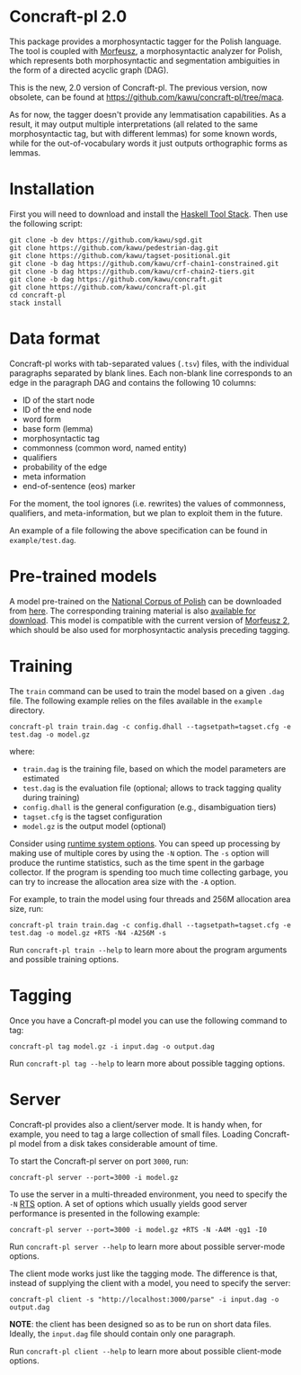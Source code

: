 Concraft-pl 2.0
===============

This package provides a morphosyntactic tagger for the Polish language. The tool
is coupled with [Morfeusz][morfeusz], a morphosyntactic analyzer for Polish,
which represents both morphosyntactic and segmentation ambiguities in the form
of a directed acyclic graph (DAG).

This is the new, 2.0 version of Concraft-pl. The previous version, now obsolete,
can be found at https://github.com/kawu/concraft-pl/tree/maca.

As for now, the tagger doesn't provide any lemmatisation capabilities. As a
result, it may output multiple interpretations (all related to the same
morphosyntactic tag, but with different lemmas) for some known words, while for
the out-of-vocabulary words it just outputs orthographic forms as lemmas.

<!--
See the [homepage][homepage] if you wish to download a pre-trained
model for the Polish language.
-->


Installation
============

First you will need to download and install the [Haskell Tool Stack][stack].
Then use the following script:

    git clone -b dev https://github.com/kawu/sgd.git
    git clone https://github.com/kawu/pedestrian-dag.git
    git clone https://github.com/kawu/tagset-positional.git
    git clone -b dag https://github.com/kawu/crf-chain1-constrained.git
    git clone -b dag https://github.com/kawu/crf-chain2-tiers.git
    git clone -b dag https://github.com/kawu/concraft.git
    git clone https://github.com/kawu/concraft-pl.git
    cd concraft-pl
    stack install
    

Data format
==============

Concraft-pl works with tab-separated values (`.tsv`) files, with the individual
paragraphs separated by blank lines. Each non-blank line corresponds to an edge
in the paragraph DAG and contains the following 10 columns:

  * ID of the start node
  * ID of the end node
  * word form
  * base form (lemma)
  * morphosyntactic tag
  * commonness (common word, named entity)
  * qualifiers
  * probability of the edge
  * meta information
  * end-of-sentence (eos) marker

For the moment, the tool ignores (i.e. rewrites) the values of commonness,
qualifiers, and meta-information, but we plan to exploit them in the future.

An example of a file following the above specification can be found in
`example/test.dag`.


Pre-trained models
==================

A model pre-trained on the [National Corpus of Polish][nkjp] can be downloaded
from [here][ncp-pre-model]. The corresponding training material is also
[available for download][ncp-pre-train]. This model is compatible with the
current version of [Morfeusz 2][morfeusz], which should be also used for
morphosyntactic analysis preceding tagging.


Training
==========

The `train` command can be used to train the model based on a given `.dag` file.
The following example relies on the files available in the `example` directory.

    concraft-pl train train.dag -c config.dhall --tagsetpath=tagset.cfg -e test.dag -o model.gz
    
where:

  * `train.dag` is the training file, based on which the model parameters are estimated
  * `test.dag` is the evaluation file (optional; allows to track tagging quality during training)
  * `config.dhall` is the general configuration (e.g., disambiguation tiers)
  * `tagset.cfg` is the tagset configuration
  * `model.gz` is the output model (optional)

Consider using [runtime system options][ghc-rts].  You can speed up processing
by making use of multiple cores by using the `-N` option.  The `-s` option will
produce the runtime statistics, such as the time spent in the garbage collector.
If the program is spending too much time collecting garbage, you can try to
increase the allocation area size with the `-A` option.
<!--If you have a big dataset and it doesn't fit in the computer memory, use the
`--disk` flag.-->
For example, to train the model using four threads and 256M allocation area
size, run:


    concraft-pl train train.dag -c config.dhall --tagsetpath=tagset.cfg -e test.dag -o model.gz +RTS -N4 -A256M -s

Run `concraft-pl train --help` to learn more about the program arguments and
possible training options.

<!--
Finally, you may consider pruning the resultant model in order to reduce its size.
Features with values close to 0 (in log-domain) have little effect on the modeled
probability and, therefore, it should be safe to discard them.

    concraft-pl prune -t 0.05 input-model.gz pruned-model.gz
-->


Tagging
=======

Once you have a Concraft-pl model you can use the following command to tag:

    concraft-pl tag model.gz -i input.dag -o output.dag

<!--
With the `--marginals` option enabled, Concraft-pl will output marginal probabilities
corresponding to individual tags (determined on the basis of the disambiguation model)
instead of `disamb` markers.
-->

Run `concraft-pl tag --help` to learn more about possible tagging options.


Server
======

Concraft-pl provides also a client/server mode.  It is handy when, for example,
you need to tag a large collection of small files.  Loading Concraft-pl model
from a disk takes considerable amount of time.

To start the Concraft-pl server on port `3000`, run:

    concraft-pl server --port=3000 -i model.gz

To use the server in a multi-threaded environment, you need to specify the
`-N` [RTS][ghc-rts] option.  A set of options which usually yields good
server performance is presented in the following example:

    concraft-pl server --port=3000 -i model.gz +RTS -N -A4M -qg1 -I0

Run `concraft-pl server --help` to learn more about possible server-mode options.

The client mode works just like the tagging mode. The difference is that,
instead of supplying the client with a model, you need to specify the server:

    concraft-pl client -s "http://localhost:3000/parse" -i input.dag -o output.dag
    
**NOTE**: the client has been designed so as to be run on short data files.
Ideally, the `input.dag` file should contain only one paragraph.

Run `concraft-pl client --help` to learn more about possible client-mode options.


<!--
Tagging analysed data
=====================

In some situations you might want to feed Concraft-pl with a previously
analysed data.  Perhaps your Maca instance is installed on a different
machine, or maybe you want to use Concraft-pl with a custom
preprocessing pipeline.

If you want to use a preprocessing pipeline significantly different from
the standard one (Maca), you should first train your own Concraft model.
To train the model on analysed data use the `--noana` training flag.

Use the same `--noana` flag when you want to tag analysed data.
Input format should be the same as the output format.
This option is currently not supported in the client/server mode.

*Remember to use the same preprocessing pipeline (segmentation + analysis) for both
training and disambiguation.  Inconsistencies between training material and input
data may severely harm the quality of disambiguation.*
-->


[stack]: http://docs.haskellstack.org "Haskell Tool Stack"
[homepage]: http://zil.ipipan.waw.pl/Concraft "Homepage"
[concraft]: https://github.com/kawu/concraft "Concraft"
[hackage-repo]: http://hackage.haskell.org/package/concraft-pl "Concraft-pl Hackage repository"
[maca]: http://nlp.pwr.wroc.pl/redmine/projects/libpltagger/wiki "Maca"
[maca-install]: http://nlp.pwr.wroc.pl/redmine/projects/libpltagger/wiki#Download-and-install-MACA "Maca installation guide"
[corpus2]: http://nlp.pwr.wroc.pl/redmine/projects/corpus2/wiki "Corpus2"
[ghc]: http://www.haskell.org/ghc "Glasgow Haskell Compiler"
[ghc-rts]: http://www.haskell.org/ghc/docs/latest/html/users_guide/runtime-control.html "GHC runtime system options"
[cabal]: http://www.haskell.org/cabal "Cabal"
[haskell-platform]: http://www.haskell.org/platform "Haskell Platform"
[nkjp]: http://nkjp.pl/index.php?page=0&lang=1 "NKJP"
[morfeusz]: http://sgjp.pl/morfeusz/morfeusz.html "Morfeusz"
[ncp-pre-model]: https://user.phil.hhu.de/~waszczuk/concraft/model-04-09-2018.gz "NCP model"
[ncp-pre-train]: https://user.phil.hhu.de/~waszczuk/concraft/train.zip "NCP training data"
